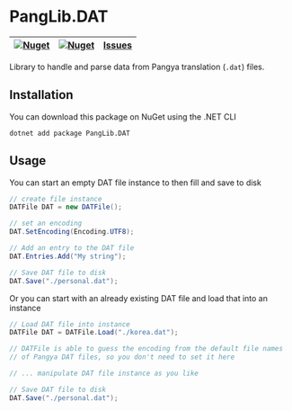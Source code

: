 # PangLib.DAT

| [![Nuget](https://img.shields.io/nuget/v/PangLib.DAT.svg)](https://www.nuget.org/packages/PangLib.DAT/) | [![Nuget](https://img.shields.io/nuget/dt/PangLib.DAT.svg)](https://www.nuget.org/packages/PangLib.DAT/) | [Issues](https://github.com/pangyatools/PangLib/labels/PangLib.DAT) |
| ------------------------------------------------------------------------------------------------------- | -------------------------------------------------------------------------------------------------------- | ------------------------------------------------------------------- |

Library to handle and parse data from Pangya translation (`.dat`) files.

## Installation

You can download this package on NuGet using the .NET CLI

```
dotnet add package PangLib.DAT
```

## Usage

You can start an empty DAT file instance to then fill and save to disk

```cs
// create file instance
DATFile DAT = new DATFile();

// set an encoding
DAT.SetEncoding(Encoding.UTF8);

// Add an entry to the DAT file
DAT.Entries.Add("My string");

// Save DAT file to disk
DAT.Save("./personal.dat");
```

Or you can start with an already existing DAT file and load that into an instance

```cs
// Load DAT file into instance
DATFile DAT = DATFile.Load("./korea.dat");

// DATFile is able to guess the encoding from the default file names
// of Pangya DAT files, so you don't need to set it here

// ... manipulate DAT file instance as you like

// Save DAT file to disk
DAT.Save("./personal.dat");
```
